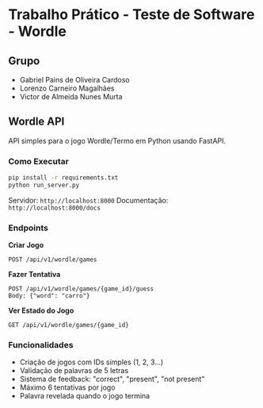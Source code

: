 # Trabalho Prático - Teste de Software - Wordle

## Grupo
- Gabriel Pains de Oliveira Cardoso
- Lorenzo Carneiro Magalhães
- Victor de Almeida Nunes Murta

## Wordle API

API simples para o jogo Wordle/Termo em Python usando FastAPI.

### Como Executar

```bash
pip install -r requirements.txt
python run_server.py
```

Servidor: `http://localhost:8000`
Documentação: `http://localhost:8000/docs`

### Endpoints

**Criar Jogo**
```
POST /api/v1/wordle/games
```

**Fazer Tentativa**
```
POST /api/v1/wordle/games/{game_id}/guess
Body: {"word": "carro"}
```

**Ver Estado do Jogo**
```
GET /api/v1/wordle/games/{game_id}
```

### Funcionalidades

- Criação de jogos com IDs simples (1, 2, 3...)
- Validação de palavras de 5 letras
- Sistema de feedback: "correct", "present", "not present"
- Máximo 6 tentativas por jogo
- Palavra revelada quando o jogo termina

